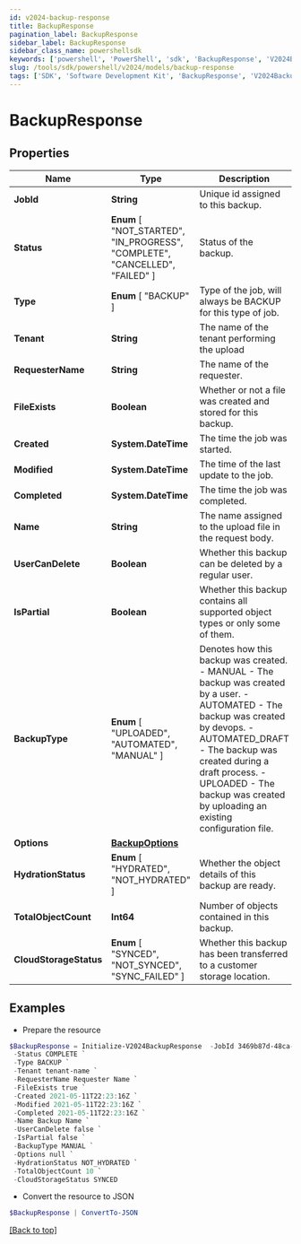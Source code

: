 ```yaml
---
id: v2024-backup-response
title: BackupResponse
pagination_label: BackupResponse
sidebar_label: BackupResponse
sidebar_class_name: powershellsdk
keywords: ['powershell', 'PowerShell', 'sdk', 'BackupResponse', 'V2024BackupResponse'] 
slug: /tools/sdk/powershell/v2024/models/backup-response
tags: ['SDK', 'Software Development Kit', 'BackupResponse', 'V2024BackupResponse']
---
```



# BackupResponse

## Properties

Name | Type | Description | Notes
------------ | ------------- | ------------- | -------------
**JobId** | **String** | Unique id assigned to this backup. | [optional] 
**Status** |  **Enum** [  "NOT_STARTED",    "IN_PROGRESS",    "COMPLETE",    "CANCELLED",    "FAILED" ] | Status of the backup. | [optional] 
**Type** |  **Enum** [  "BACKUP" ] | Type of the job, will always be BACKUP for this type of job. | [optional] 
**Tenant** | **String** | The name of the tenant performing the upload | [optional] 
**RequesterName** | **String** | The name of the requester. | [optional] 
**FileExists** | **Boolean** | Whether or not a file was created and stored for this backup. | [optional] [default to $true]
**Created** | **System.DateTime** | The time the job was started. | [optional] 
**Modified** | **System.DateTime** | The time of the last update to the job. | [optional] 
**Completed** | **System.DateTime** | The time the job was completed. | [optional] 
**Name** | **String** | The name assigned to the upload file in the request body. | [optional] 
**UserCanDelete** | **Boolean** | Whether this backup can be deleted by a regular user. | [optional] [default to $true]
**IsPartial** | **Boolean** | Whether this backup contains all supported object types or only some of them. | [optional] [default to $false]
**BackupType** |  **Enum** [  "UPLOADED",    "AUTOMATED",    "MANUAL" ] | Denotes how this backup was created. - MANUAL - The backup was created by a user. - AUTOMATED - The backup was created by devops. - AUTOMATED_DRAFT - The backup was created during a draft process. - UPLOADED - The backup was created by uploading an existing configuration file. | [optional] 
**Options** | [**BackupOptions**](backup-options) |  | [optional] 
**HydrationStatus** |  **Enum** [  "HYDRATED",    "NOT_HYDRATED" ] | Whether the object details of this backup are ready. | [optional] 
**TotalObjectCount** | **Int64** | Number of objects contained in this backup. | [optional] 
**CloudStorageStatus** |  **Enum** [  "SYNCED",    "NOT_SYNCED",    "SYNC_FAILED" ] | Whether this backup has been transferred to a customer storage location. | [optional] 

## Examples

- Prepare the resource
```powershell
$BackupResponse = Initialize-V2024BackupResponse  -JobId 3469b87d-48ca-439a-868f-2160001da8c1 `
 -Status COMPLETE `
 -Type BACKUP `
 -Tenant tenant-name `
 -RequesterName Requester Name `
 -FileExists true `
 -Created 2021-05-11T22:23:16Z `
 -Modified 2021-05-11T22:23:16Z `
 -Completed 2021-05-11T22:23:16Z `
 -Name Backup Name `
 -UserCanDelete false `
 -IsPartial false `
 -BackupType MANUAL `
 -Options null `
 -HydrationStatus NOT_HYDRATED `
 -TotalObjectCount 10 `
 -CloudStorageStatus SYNCED
```

- Convert the resource to JSON
```powershell
$BackupResponse | ConvertTo-JSON
```


[[Back to top]](#) 

